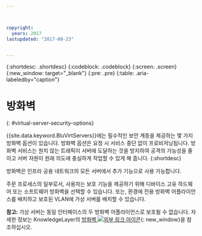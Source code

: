 ```yaml
---



copyright:
  years: 2017
lastupdated: "2017-08-23"


---
```


{:shortdesc: .shortdesc}
{:codeblock: .codeblock}
{:screen: .screen}
{:new_window: target="_blank"}
{:pre: .pre}
{:table: .aria-labeledby="caption"}


# 방화벽
{: #virtual-server-security-options}

{{site.data.keyword.BluVirtServers}}에는 필수적인 보안 계층을 제공하는 몇 가지 방화벽 옵션이 있습니다. 방화벽 옵션은 요청 시 서비스 중단 없이 프로비저닝됩니다. 방화벽 서비스는 원치 않는 트래픽이 서버에 도달하는 것을 방지하여 공격의 가능성을 줄이고 서버 자원이 원래 의도에 충실하게 작업할 수 있게 해 줍니다.
{:shortdesc}

방화벽은 인프라 공용 네트워크의 모든 서버에서 추가 기능으로 사용 가능합니다. 

주문 프로세스의 일부로서, 사용자는 보호 기능을 제공하기 위해 디바이스 고유 하드웨어 또는 소프트웨어 방화벽을 선택할 수 있습니다. 또는, 환경에 전용 방화벽 어플라이언스를 배치하고 보호된 VLAN에 가상 서버를 배치할 수 있습니다.   

**참고:** 가상 서버는 동일 인터페이스의 두 방화벽 어플라이언스로 보호될 수 없습니다. 자세한 정보는 KnowledgeLayer의 [방화벽 ![외부 링크 아이콘](../icons/launch-glyph.svg "외부 링크 아이콘")](http://knowledgelayer.softlayer.com/topic/firewall){: new_window}을 참조하십시오. 
